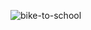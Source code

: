 ![bike-to-school](https://github.com/JMBoulos12/animejs/assets/65892342/2ce54dcf-6445-44d1-9c11-a77a5b2ca591)
